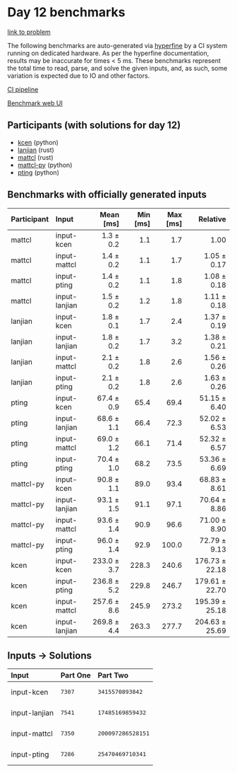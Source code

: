 # Day 12 benchmarks

[link to problem](https://adventofcode.com/2023/day/12)

The following benchmarks are auto-generated via
[hyperfine](https://github.com/sharkdp/hyperfine) by a CI system running on
dedicated hardware. As per the hyperfine documentation, results may be
inaccurate for times < 5 ms. These benchmarks represent the total time to read,
parse, and solve the given inputs, and, as such, some variation is expected due
to IO and other factors.

[CI pipeline](http://ci.papercode.net:8080/teams/main/pipelines/aoc2023)

[Benchmark web UI](https://aoc.ancalagon.black)


## Participants (with solutions for day 12)

- [kcen](https://github.com/kcen/aoc2023) (python)
- [lanjian](https://github.com/lanjian/aoc-2023) (rust)
- [mattcl](https://github.com/mattcl/aoc2023) (rust)
- [mattcl-py](https://github.com/mattcl/aoc2023-py) (python)
- [pting](https://github.com/pting/aoc2023) (python)


## Benchmarks with officially generated inputs

| Participant | Input | Mean [ms] | Min [ms] | Max [ms] | Relative |
|:---|:---|---:|---:|---:|---:|
| mattcl | input-kcen | 1.3 ± 0.2 | 1.1 | 1.7 | 1.00 |
| mattcl | input-mattcl | 1.4 ± 0.2 | 1.1 | 1.7 | 1.05 ± 0.17 |
| mattcl | input-pting | 1.4 ± 0.2 | 1.1 | 1.8 | 1.08 ± 0.18 |
| mattcl | input-lanjian | 1.5 ± 0.2 | 1.2 | 1.8 | 1.11 ± 0.18 |
| lanjian | input-kcen | 1.8 ± 0.1 | 1.7 | 2.4 | 1.37 ± 0.19 |
| lanjian | input-lanjian | 1.8 ± 0.2 | 1.7 | 3.2 | 1.38 ± 0.21 |
| lanjian | input-mattcl | 2.1 ± 0.2 | 1.8 | 2.6 | 1.56 ± 0.26 |
| lanjian | input-pting | 2.1 ± 0.2 | 1.8 | 2.6 | 1.63 ± 0.26 |
| pting | input-kcen | 67.4 ± 0.9 | 65.4 | 69.4 | 51.15 ± 6.40 |
| pting | input-lanjian | 68.6 ± 1.1 | 66.4 | 72.3 | 52.02 ± 6.53 |
| pting | input-mattcl | 69.0 ± 1.2 | 66.1 | 71.4 | 52.32 ± 6.57 |
| pting | input-pting | 70.4 ± 1.0 | 68.2 | 73.5 | 53.36 ± 6.69 |
| mattcl-py | input-kcen | 90.8 ± 1.1 | 89.0 | 93.4 | 68.83 ± 8.61 |
| mattcl-py | input-lanjian | 93.1 ± 1.5 | 91.1 | 97.1 | 70.64 ± 8.86 |
| mattcl-py | input-mattcl | 93.6 ± 1.4 | 90.9 | 96.6 | 71.00 ± 8.90 |
| mattcl-py | input-pting | 96.0 ± 1.4 | 92.9 | 100.0 | 72.79 ± 9.13 |
| kcen | input-kcen | 233.0 ± 3.7 | 228.3 | 240.6 | 176.73 ± 22.18 |
| kcen | input-pting | 236.8 ± 5.2 | 229.8 | 246.7 | 179.61 ± 22.70 |
| kcen | input-mattcl | 257.6 ± 8.6 | 245.9 | 273.2 | 195.39 ± 25.18 |
| kcen | input-lanjian | 269.8 ± 4.4 | 263.3 | 277.7 | 204.63 ± 25.69 |


## Inputs -> Solutions

| Input | Part One | Part Two |
|:---|:---|:---|
|input-kcen|<pre>7307</pre>|<pre>3415570893842</pre>|
|input-lanjian|<pre>7541</pre>|<pre>17485169859432</pre>|
|input-mattcl|<pre>7350</pre>|<pre>200097286528151</pre>|
|input-pting|<pre>7286</pre>|<pre>25470469710341</pre>|